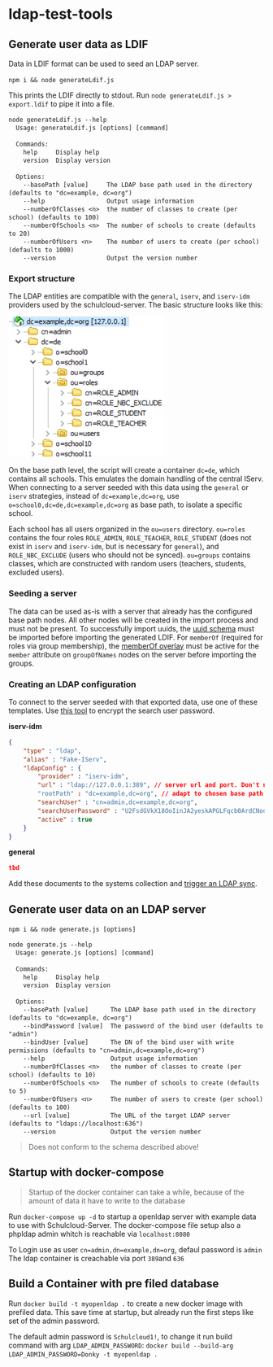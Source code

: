 # ldap-test-tools

## Generate user data as LDIF

Data in LDIF format can be used to seed an LDAP server.

`npm i && node generateLdif.js`

This prints the LDIF directly to stdout. Run `node generateLdif.js > export.ldif` to pipe it into a file.

```
node generateLdif.js --help
  Usage: generateLdif.js [options] [command]

  Commands:
    help     Display help
    version  Display version

  Options:
    --basePath [value]     The LDAP base path used in the directory (defaults to "dc=example, dc=org")
    --help                 Output usage information
    --numberOfClasses <n>  the number of classes to create (per school) (defaults to 100)
    --numberOfSchools <n>  The number of schools to create (defaults to 20)
    --numberOfUsers <n>    The number of users to create (per school) (defaults to 1000)
    --version              Output the version number
```

### Export structure

The LDAP entities are compatible with the `general`, `iserv`, and `iserv-idm` providers used by the schulcloud-server.
The basic structure looks like this:

![export structure](./docs/export_structure.png)

On the base path level, the script will create a container `dc=de`, which contains all schools. This emulates the domain handling of the central IServ. When connecting to a server seeded with this data using the `general` or `iserv` strategies, instead of `dc=example,dc=org`, use `o=school0,dc=de,dc=example,dc=org` as base path, to isolate a specific school.

Each school has all users organized in the `ou=users` directory. `ou=roles` contains the four roles `ROLE_ADMIN`, `ROLE_TEACHER`, `ROLE_STUDENT` (does not exist in `iserv` and `iserv-idm`, but is necessary for `general`), and `ROLE_NBC_EXCLUDE` (users who should not be synced). `ou=groups` contains classes, which are constructed with random users (teachers, students, excluded users).

### Seeding a server

The data can be used as-is with a server that already has the configured base path nodes. All other nodes will be created in the import process and must not be present.
To successfully import uuids, the [uuid schema](./schema/uuid.schema) must be imported before importing the generated LDIF. For `memberOf` (required for roles via group membership), the [memberOf overlay](https://www.adimian.com/blog/2014/10/how-to-enable-memberof-using-openldap/) must be active for the `member` attribute on `groupOfNames` nodes on the server before importing the groups.

### Creating an LDAP configuration

To connect to the server seeded with that exported data, use one of these templates. Use [this tool](https://docs.hpi-schul-cloud.org/pages/viewpage.action?pageId=132680090) to encrypt the search user password.

**iserv-idm**
```json
{
    "type" : "ldap",
    "alias" : "Fake-IServ",
    "ldapConfig" : {
        "provider" : "iserv-idm",
        "url" : "ldap://127.0.0.1:389", // server url and port. Don't use ldaps:// with a self-signed certificate!
        "rootPath" : "dc=example,dc=org", // adapt to chosen base path
        "searchUser" : "cn=admin,dc=example,dc=org",
        "searchUserPassword" : "U2FsdGVkX18OoIinJA2yeskAPGLFqcb0ArdCNoouRrY=",
        "active" : true
    }
}
```

**general**
```json
tbd
```

Add these documents to the systems collection and [trigger an LDAP sync](https://docs.hpi-schul-cloud.org/display/TSC/LDAP+Integration).


## Generate user data on an LDAP server
`npm i && node generate.js [options]`

```
node generate.js --help   
  Usage: generate.js [options] [command]
  
  Commands:
    help     Display help
    version  Display version
  
  Options:
    --basePath [value]      The LDAP base path used in the directory (defaults to "dc=example, dc=org")
    --bindPassword [value]  The password of the bind user (defaults to "admin")
    --bindUser [value]      The DN of the bind user with write permissions (defaults to "cn=admin,dc=example,dc=org")
    --help                  Output usage information
    --numberOfClasses <n>   the number of classes to create (per school) (defaults to 10)
    --numberOfSchools <n>   The number of schools to create (defaults to 5)
    --numberOfUsers <n>     The number of users to create (per school) (defaults to 100)
    --url [value]           The URL of the target LDAP server (defaults to "ldaps://localhost:636")
    --version               Output the version number
```

> Does not conform to the schema described above!

## Startup with docker-compose

> Startup of the docker container can take a while, because of the amount of data it have to write to the database

Run `docker-compose up -d` to startup a openldap server with example data to use with Schulcloud-Server.
The docker-compose file setup also a phpldap admin whitch is reachable via `localhost:8080`

To Login use as user `cn=admin,dn=example,dn=org`, defaul password is `admin`
The ldap container is creachable via port `389`and `636`

## Build a Container with pre filed database

Run `docker build -t myopenldap .` to create a new docker image with prefiled data. This save time at startup, but already run the first steps like set of the admin password.

The default admin password is `Schulcloud1!`, to change it run build command with arg `LDAP_ADMIN_PASSWORD`: `docker build --build-arg LDAP_ADMIN_PASSWORD=Donky -t myopenldap .`